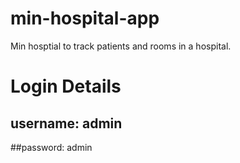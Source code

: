 # min-hospital-app
Min hosptial to track patients and rooms in a hospital.

# Login Details
## username: admin
##password: admin
